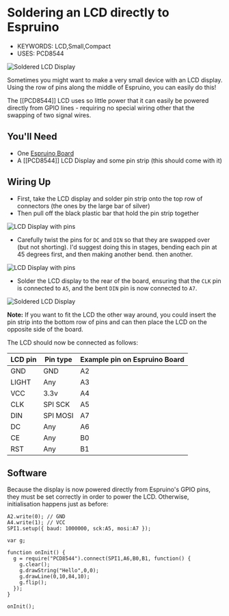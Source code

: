 <!--- Copyright (c) 2013 Gordon Williams, Pur3 Ltd. See the file LICENSE for copying permission. -->
Soldering an LCD directly to Espruino
===============================

* KEYWORDS: LCD,Small,Compact
* USES: PCD8544

![Soldered LCD Display](final.jpg)


Sometimes you might want to make a very small device with an LCD display. Using the row of pins along the middle of Espruino, you can easily do this!

The [[PCD8544]] LCD uses so little power that it can easily be powered directly from GPIO lines - requiring no special wiring other that the swapping of two signal wires.

You'll Need
----------

* One [Espruino Board](/EspruinoBoard)
* A [[PCD8544]] LCD Display and some pin strip (this should come with it)

Wiring Up
--------

* First, take the LCD display and solder pin strip onto the top row of connectors (the ones by the large bar of silver)
* Then pull off the black plastic bar that hold the pin strip together

![LCD Display with pins](pins.jpg)

* Carefully twist the pins for `DC` and `DIN` so that they are swapped over (but not shorting). I'd suggest doing this in stages, bending each pin at 45 degrees first, and then making another bend. then another.

![LCD Display with pins](pins_bent.jpg)

* Solder the LCD display to the rear of the board, ensuring that the `CLK` pin is connected to `A5`, and the bent `DIN` pin is now connected to `A7`.

![Soldered LCD Display](final.jpg)

**Note:** If you want to fit the LCD the other way around, you could insert the pin strip into the bottom row of pins and can then place the LCD on the opposite side of the board.

The LCD should now be connected as follows:

| LCD pin | Pin type | Example pin on Espruino Board |
|---------|----------|-------------------------------|
|  GND    | GND      | A2                            |
|  LIGHT  | Any      | A3                            |
|  VCC    | 3.3v     | A4                            |
|  CLK    | SPI SCK  | A5                            |
|  DIN    | SPI MOSI | A7                            |
|  DC     | Any      | A6                            |
|  CE     | Any      | B0                            |
|  RST    | Any      | B1                            |


Software
-------

Because the display is now powered directly from Espruino's GPIO pins, they must be set correctly in order to power the LCD. Otherwise, initialisation happens just as before:

```
A2.write(0); // GND
A4.write(1); // VCC
SPI1.setup({ baud: 1000000, sck:A5, mosi:A7 });

var g;

function onInit() {
  g = require("PCD8544").connect(SPI1,A6,B0,B1, function() {
    g.clear();
    g.drawString("Hello",0,0);
    g.drawLine(0,10,84,10);
    g.flip();
  });
}

onInit();
```
